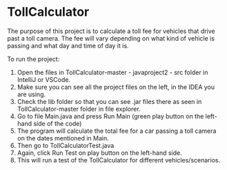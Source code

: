 # TollCalculator

The purpose of this project is to calculate a toll fee for vehicles that drive past a toll camera.
The fee will vary depending on what kind of vehicle is passing and what day and time of day it is.

To run the project:
1. Open the files in TollCalculator-master - javaproject2 - src folder in IntelliJ or VSCode.
2. Make sure you can see all the project files on the left, in the IDEA you are using.
3. Check the lib folder so that you can see .jar files there as seen in TollCalculator-master folder in file explorer.
4. Go to file Main.java and press Run Main (green play button on the left-hand side of the code)
5. The program will calculate the total fee for a car passing a toll camera on the dates mentioned in Main.
6. Then go to TollCalculatorTest.java
7. Again, click Run Test on play button on the left-hand side.
8. This will run a test of the TollCalculator for different vehicles/scenarios.